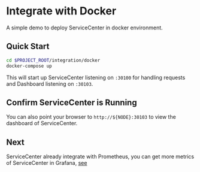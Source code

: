 # Integrate with Docker

A simple demo to deploy ServiceCenter in docker environment.

## Quick Start

```bash
cd $PROJECT_ROOT/integration/docker
docker-compose up
```
This will start up ServiceCenter listening on `:30100` for handling requests and Dashboard listening on `:30103`.

## Confirm ServiceCenter is Running

You can also point your browser to `http://${NODE}:30103` to view the dashboard of ServiceCenter.

## Next

ServiceCenter already integrate with Prometheus,
you can get more metrics of ServiceCenter in Grafana, [see](https://service-center.readthedocs.io/en/latest/user-guides/integration-grafana.html)